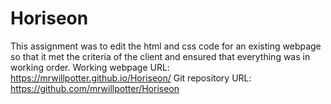 # Horiseon
This assignment was to edit the html and css code for an existing webpage so that it met the criteria of the client and ensured that everything was in working order.
Working webpage URL: https://mrwillpotter.github.io/Horiseon/
Git repository URL: https://github.com/mrwillpotter/Horiseon